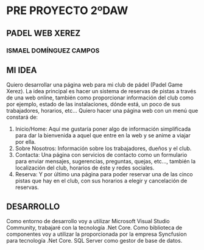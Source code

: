 # **PRE PROYECTO 2ºDAW**

## **PADEL WEB XEREZ**
### ISMAEL DOMÍNGUEZ CAMPOS

## **MI IDEA**
Quiero desarrollar una página web para mi club de pádel (Padel Game Xerez). La idea principal es hacer un sistema de reservas de pistas a través de una web online, también como proporcionar información del club como por ejemplo, estado de las instalaciones, dónde está, un poco de sus trabajadores, horarios, etc... Quiero hacer una página web con un menú que constará de:
  1. Inicio/Home: Aquí me gustaría poner algo de información simplificada para dar la bienvenida a aquel que entre en la web y se anime a viajar por ella.
  2. Sobre Nosotros: Información sobre los trabajadores, dueños y el club.
  3. Contacta: Una página con servicios de contacto como un formulario para enviar mensajes, sugerencias, preguntas, quejas, etc..., también la localización del club, horarios de éste y redes sociales.
  5. Reserva: Y por último una página para poder reservar una de las cinco pistas que hay en el club, con sus horarios a elegir y cancelación de reservas.

## **DESARROLLO**
Como entorno de desarrollo voy a utilizar Microsoft Visual Studio Community, trabajaré con la tecnología .Net Core. Como biblioteca de componentes voy a utilizar la proporcionada por la empresa Syncfusion para tecnología .Net Core. SQL Server como gestor de base de datos.
